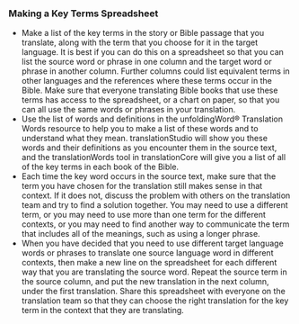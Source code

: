 ### Making a Key Terms Spreadsheet

* 	Make a list of the key terms in the story or Bible passage that you translate, along with the term that you choose for it in the target language. It is best if you can do this on a spreadsheet so that you can list the source word or phrase in one column and the target word or phrase in another column. Further columns could list equivalent terms in other languages and the references where these terms occur in the Bible. Make sure that everyone translating Bible books that use these terms has access to the spreadsheet, or a chart on paper, so that you can all use the same words or phrases in your translation.
* 	Use the list of words and definitions in the unfoldingWord® Translation Words resource to help you to make a list of these words and to understand what they mean. translationStudio will show you these words and their definitions as you encounter them in the source text, and the translationWords tool in translationCore will give you a list of all of the key terms in each book of the Bible.
* 	Each time the key word occurs in the source text, make sure that the term you have chosen for the translation still makes sense in that context. If it does not, discuss the problem with others on the translation team and try to find a solution together. You may need to use a different term, or you may need to use more than one term for the different contexts, or you may need to find another way to communicate the term that includes all of the meanings, such as using a longer phrase.
* 	When you have decided that you need to use different target language words or phrases to translate one source language word in different contexts, then make a new line on the spreadsheet for each different way that you are translating the source word. Repeat the source term in the source column, and put the new translation in the next column, under the first translation. Share this spreadsheet with everyone on the translation team so that they can choose the right translation for the key term in the context that they are translating.
